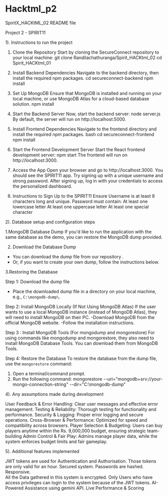 # Hacktml_p2

SpiritX_HACKtML_02
README file

Project 2 - SPIRIT11 


1).  Instructions to run the project


1. Clone the Repository
Start by cloning the SecureConnect repository to your local machine:
git clone Randilachathuranga/Spirit_HACKtml_02
cd Spirit_HACKtml_01


2. Install Backend Dependencies
Navigate to the backend directory, then install the required npm packages.
cd secureconnect-backend
npm install


3. Set Up MongoDB
Ensure that MongoDB is installed and running on your local machine, or use MongoDB Atlas for a cloud-based database solution.
npm install

4. Start the Backend Server
Now, start the backend server:
node server.js 
By default, the server will run on http://localhost:5000.

5. Install Frontend Dependencies
Navigate to the frontend directory and install the required npm packages.
bash
cd secureconnect-frontend
npm install


6. Start the Frontend Development Server
Start the React frontend development server:
npm start
The frontend will run on http://localhost:3000.


7. Access the App
Open your browser and go to http://localhost:3000.
You should see the SPIRIT11 app.
Try signing up with a unique username and strong password.
After signing up, log in with your credentials to access the personalized dashboard.


8. Instructions to Sign Up to the SPIRIT11
Ensure Username is at least 8 characters long and unique.
Password must contain: 
At least one lowercase letter 
At least one uppercase letter 
At least one special character



2). Database setup and configuration steps

1.MongoDB Database Dump
If you'd like to run the application with the same database as the demo, you can restore the MongoDB dump provided.

2. Download the Database Dump
- You can download the dump file from our repository .
- Or, if you want to create your own dump, follow the instructions below.

3.Restoring the Database

Step 1: Download the dump file
- Place the downloaded dump file in a directory on your local machine, e.g., `C:\mongodb-dump\`.

Step 2: Install MongoDB Locally (If Not Using MongoDB Atlas)
If the user wants to use a local MongoDB instance (instead of MongoDB Atlas), they will need to install MongoDB on their PC.
  -Download MongoDB from the official MongoDB website.
  -Follow the installation instructions.

Step 3 : Install MongoDB Tools (For mongodump and mongorestore)
For using commands like mongodump and mongorestore, they also need to install MongoDB Database Tools. You can download them from MongoDB Tools.

Step 4: Restore the Database
To restore the database from the dump file, use the `mongorestore` command:
1. Open a terminal/command prompt.
2. Run the following command:
   mongorestore --uri="mongodb+srv://your-mongo-connection-string" --dir="C:\mongodb-dump"


4). Any assumptions made during development 


User Feedback & Error Handling: Clear user messages and effective error management.
Testing & Reliability: Thorough testing for functionality and performance.
Security & Logging: Proper error logging and secure operations.
Cross-Browser & Performance: Optimized for speed and compatibility across browsers.
Player Selection & Budgeting: Users can buy players anytime within the Rs. 9,000,000 budget, ensuring strategic team-building
Admin Control & Fair Play: Admins manage player data, while the system enforces budget limits and fair gameplay.


5). Additional features implemented


JWT tokens are used for Authentication and Authorisation. Those tokens are only valid for an hour.
Secured system. Passwords are hashed.
Responsive.  
All the Data gathered in this system is encrypted.
Only Users who have access privileges can login to the system because of the JWT tokens.
AI-Powered Assistance using gemini API.
Live Performance & Scoring
